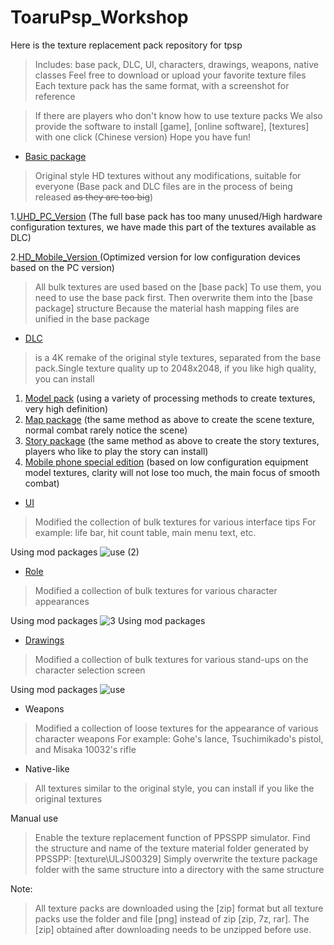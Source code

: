 # ToaruPsp_Workshop
Here is the texture replacement pack repository for tpsp
> Includes: base pack, DLC, UI, characters, drawings, weapons, native classes
Feel free to download or upload your favorite texture files
Each texture pack has the same format, with a screenshot for reference

> If there are players who don't know how to use texture packs
We also provide the software to install [game], [online software], [textures] with one click (Chinese version)
Hope you have fun!


* [Basic package](https://github.com/MNDIA/Tpsp_Workshop/releases/tag/Basic_Pack)
> Original style HD textures without any modifications, suitable for everyone
(Base pack and DLC files are in the process of being released ~~as they are too big~~)

1.[UHD_PC_Version](https://github.com/MNDIA/Tpsp_Workshop/releases/download/Basic_Pack/BasicPack.UHD.PC.Version.zip)   (The full base pack has too many unused/High hardware configuration textures, we have made this part of the textures available as DLC)

2.[HD_Mobile_Version ](https://github.com/MNDIA/Tpsp_Workshop/releases/download/Basic_Pack/BasicPack.HD.Mobile.Version.zip)   (Optimized version for low configuration devices based on the PC version)

> All bulk textures are used based on the [base pack]
To use them, you need to use the base pack first.
Then overwrite them into the [base package] structure
Because the material hash mapping files are unified in the base package

* [DLC](https://github.com/MNDIA/Tpsp_Workshop/releases/tag/DLC)
> is a 4K remake of the original style textures, separated from the base pack.Single texture quality up to 2048x2048, if you like high quality, you can install
1. [Model pack](https://github.com/MNDIA/Tpsp_Workshop/releases/download/DLC/DLC1.-4K_AI_remastered_version-.by_vegeko.zip)     (using a variety of processing methods to create textures, very high definition)
2. [Map package](https://github.com/MNDIA/Tpsp_Workshop/releases/download/DLC/DLC2.-Map_AI_Remastered-.by_vegeko.zip)    (the same method as above to create the scene texture, normal combat rarely notice the scene)
3. [Story package](https://github.com/MNDIA/Tpsp_Workshop/releases/download/DLC/DLC3.-Story_Scene_AI_Remastered-.by_vegeko.zip)   (the same method as above to create the story textures, players who like to play the story can install)
4. [Mobile phone special edition](https://github.com/MNDIA/Tpsp_Workshop/releases/download/DLC/DLC4.Android.Special.Edition.by.vegeko.zip)   (based on low configuration equipment model textures, clarity will not lose too much, the main focus of smooth combat)

* [UI](https://github.com/MNDIA/Tpsp_Workshop/tree/main/UI)
> Modified the collection of bulk textures for various interface tips
For example: life bar, hit count table, main menu text, etc.

Using mod packages
![use (2)](https://user-images.githubusercontent.com/84516878/224704101-77a0b5dd-dc3b-46ea-9767-b43bc3490c64.png)


* [Role](https://github.com/MNDIA/Tpsp_Workshop/tree/main/Roles)
> Modified a collection of bulk textures for various character appearances

Using mod packages
![3 Using mod packages](https://user-images.githubusercontent.com/74826767/221359337-f7189b72-c4ef-4d63-8874-3778c8ea09fd.png)

* [Drawings](https://github.com/MNDIA/Tpsp_Workshop/tree/main/Drawings)
> Modified a collection of bulk textures for various stand-ups on the character selection screen

Using mod packages
![use](https://user-images.githubusercontent.com/84516878/224704159-45e0da97-6e7f-4847-8dd8-bfa293a85705.png)


* Weapons
> Modified a collection of loose textures for the appearance of various character weapons
For example: Gohe's lance, Tsuchimikado's pistol, and Misaka 10032's rifle

* Native-like
> All textures similar to the original style, you can install if you like the original textures


Manual use
> Enable the texture replacement function of PPSSPP simulator.
Find the structure and name of the texture material folder generated by PPSSPP: [texture\ULJS00329]
Simply overwrite the texture package folder with the same structure into a directory with the same structure

Note:
> All texture packs are downloaded using the [zip] format
but all texture packs use the folder and file [png]
instead of zip [zip, 7z, rar].
The [zip] obtained after downloading needs to be unzipped before use.

